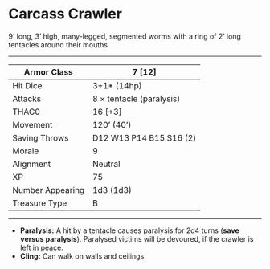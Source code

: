 # Carcass Crawler

9’ long, 3’ high, many-legged, segmented worms with a ring of 2’ long tentacles around their mouths.

------

| Armor Class     | 7 [12]                   |
| ---------------- | ------------------------ |
| Hit Dice         | 3+1* (14hp)              |
| Attacks          | 8 × tentacle (paralysis) |
| THAC0            | 16 [+3]                  |
| Movement         | 120’ (40’)               |
| Saving Throws    | D12 W13 P14 B15 S16 (2)  |
| Morale           | 9                        |
| Alignment        | Neutral                  |
| XP               | 75                       |
| Number Appearing | 1d3 (1d3)                |
| Treasure Type    | B                        |

------

- **Paralysis:** A hit by a tentacle causes paralysis for 2d4 turns (**save versus paralysis**). Paralysed victims will be devoured, if the crawler is left in peace.
- **Cling:** Can walk on walls and ceilings.